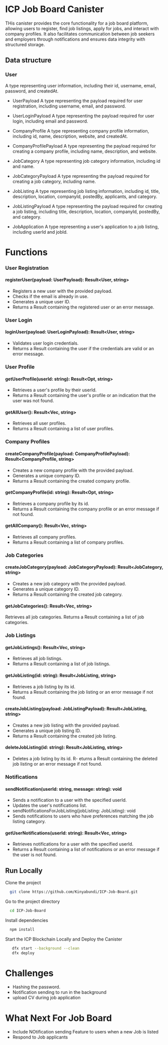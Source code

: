 
# ICP Job Board Canister

THis canister provides the core functionality for a job board platform, allowing users to register, find job listings, apply for jobs, and interact with company profiles. It also facilitates communication between job seekers and employers through notifications and ensures data integrity with structured storage.

## Data structure

### User
A type representing user information, including their id, username, email, password, and createdAt.

- UserPayload
A type representing the payload required for user registration, including username, email, and password.

- UserLoginPayload
A type representing the payload required for user login, including email and password.

- CompanyProfile
A type representing company profile information, including id, name, description, website, and createdAt.

- CompanyProfilePayload
A type representing the payload required for creating a company profile, including name, description, and website.

- JobCategory
A type representing job category information, including id and name.

- JobCategoryPayload
A type representing the payload required for creating a job category, including name.

- JobListing
A type representing job listing information, including id, title, description, location, companyId, postedBy, applicants, and category.

- JobListingPayload
A type representing the payload required for creating a job listing, including title, description, location, companyId, postedBy, and category.

- JobApplication
A type representing a user's application to a job listing, including userId and jobId.


# Functions
### User Registration
#### registerUser(payload: UserPayload): Result<User, string>
- Registers a new user with the provided payload.
- Checks if the email is already in use.
- Generates a unique user ID.
- Returns a Result containing the registered user or an error message.
### User Login
#### loginUser(payload: UserLoginPayload): Result<User, string>
- Validates user login credentials.
- Returns a Result containing the user if the credentials are valid or an error message.
### User Profile
#### getUserProfile(userId: string): Result<Opt<User>, string>
- Retrieves a user's profile by their userId.
- Returns a Result containing the user's profile or an indication that the user was not found.
#### getAllUser(): Result<Vec<User>, string>
- Retrieves all user profiles.
- Returns a Result containing a list of user profiles.
### Company Profiles
#### createCompanyProfile(payload: CompanyProfilePayload): Result<CompanyProfile, string>
- Creates a new company profile with the provided payload.
- Generates a unique company ID.
- Returns a Result containing the created company profile.
#### getCompanyProfile(id: string): Result<Opt<CompanyProfile>, string>
- Retrieves a company profile by its id.
- Returns a Result containing the company profile or an error message if not found.
#### getAllCompany(): Result<Vec<CompanyProfile>, string>
- Retrieves all company profiles.
- Returns a Result containing a list of company profiles.
### Job Categories
#### createJobCategory(payload: JobCategoryPayload): Result<JobCategory, string>
- Creates a new job category with the provided payload.
- Generates a unique category ID.
- Returns a Result containing the created job category.
#### getJobCategories(): Result<Vec<JobCategory>, string>
Retrieves all job categories.
Returns a Result containing a list of job categories.
### Job Listings
#### getJobListings(): Result<Vec<JobListing>, string>
- Retrieves all job listings.
- Returns a Result containing a list of job listings.
#### getJobListing(id: string): Result<JobListing, string>
- Retrieves a job listing by its id.
- Returns a Result containing the job listing or an error message if not found.
#### createJobListing(payload: JobListingPayload): Result<JobListing, string>
- Creates a new job listing with the provided payload.
- Generates a unique job listing ID.
- Returns a Result containing the created job listing.
#### deleteJobListing(id: string): Result<JobListing, string>
- Deletes a job listing by its id.
R- eturns a Result containing the deleted job listing or an error message if not found.
### Notifications
#### sendNotification(userId: string, message: string): void
- Sends a notification to a user with the specified userId.
- Updates the user's notifications list.
- sendNotificationsForJobListing(jobListing: JobListing): void
- Sends notifications to users who have preferences matching the job listing category.
#### getUserNotifications(userId: string): Result<Vec<string>, string>
- Retrieves notifications for a user with the specified userId.
- Returns a Result containing a list of notifications or an error message if the user is not found.


## Run Locally

Clone the project

```bash
  git clone https://github.com/Kinyabundi/ICP-Job-Board.git
```

Go to the project directory

```bash
  cd ICP-Job-Board
```

Install dependencies

```bash
  npm install
```

Start the ICP Blockchain Locally and Deploy the Canister

```bash
   dfx start --background --clean
   dfx deploy
```


# Challenges 
- Hashing the password.
- Notification sending to run in the background
- upload CV during job application

# What Next For Job Board
- Include NOtification sending Feature to users when a new Job is listed
- Respond to Job applicants

